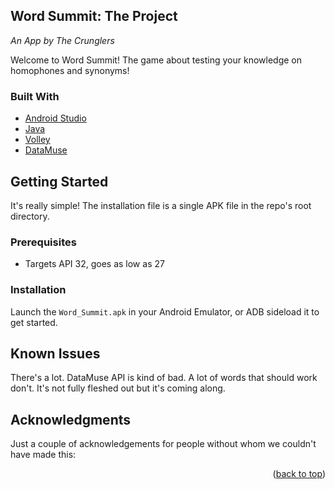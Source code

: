 <div id="top"></div>

<!-- ABOUT THE PROJECT -->
## Word Summit: The Project
_An App by The Crunglers_

Welcome to Word Summit! The game about testing your knowledge on homophones and synonyms!

### Built With

* [Android Studio](https://developer.android.com/studio)
* [Java](https://www.oracle.com/ca-en/java/)
* [Volley](https://google.github.io/volley/)
* [DataMuse](https://www.datamuse.com/api/)

<!-- GETTING STARTED -->
## Getting Started

It's really simple! The installation file is a single APK file in the repo's root directory.

### Prerequisites
* Targets API 32, goes as low as 27

### Installation

Launch the `Word_Summit.apk` in your Android Emulator, or ADB sideload it to get started.

## Known Issues

There's a lot. DataMuse API is kind of bad. A lot of words that should work don't. It's not fully fleshed out but it's coming along.

<!-- ACKNOWLEDGMENTS -->
## Acknowledgments

Just a couple of acknowledgements for people without whom we couldn't have made this:

<p align="right">(<a href="#top">back to top</a>)</p>
